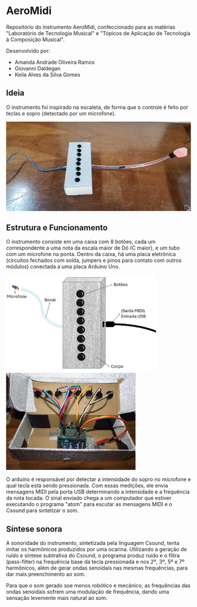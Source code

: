 # AeroMidi
Repositório do instrumento AeroMidi, confeccionado para as matérias "Laboratório de Tecnologia Musical" e "Tópicos de Aplicação de Tecnologia à Composição Musical".

Desenvolvido por:
- Amanda Andrade Oliveira Ramos
- Giovanni Daldegan
- Keila Alves da Silva Gomes

## Ideia
O instrumento foi inspirado na escaleta, de forma que o controle é feito por teclas e sopro (detectado por um microfone).

<img src="galeria/00-AeroMidi.png" width="600">

## Estrutura e Funcionamento
O instrumento consiste em uma caixa com 8 botões, cada um correspondente a uma nota da escala maior de Dó (C maior), e um tubo com um microfone na ponta. Dentro da caixa, há uma placa eletrônica (circuitos fechados com solda, jumpers e pinos para contato com outros módulos) conectada a uma placa Arduino Uno.

<p float="left">
  <img src="/galeria/01-Diagrama.png" height="265"/>
  <img src="/galeria/02-Circuito-completo.JPG" height="265"/>
</p>

O arduino é responsável por detectar a intensidade do sopro no microfone e qual tecla está sendo pressionada. Com essas medições, ele envia mensagens MIDI pela porta USB determinando a intensidade e a frequência da nota tocada. O sinal enviado chega a um computador que estiver executando o programa "atom" para escutar as mensagens MIDI e o Csound para sintetizar o som.

## Síntese sonora
A sonoridade do instrumento, sintetizada pela linguagem Csound, tenta imitar os harmônicos produzidos por uma ocarina. Utilizando a geração de ruído e síntese subtrativa do Csound, o programa produz ruído e o filtra (pass-filter) na frequência base da tecla pressionada e nos 2º, 3º, 5º e 7º harmônicos, além de gerar ondas senoidais nas mesmas frequências, para dar mais preenchimento ao som.

Para que o som gerado soe menos robótico e mecânico, as frequências das ondas senoidais sofrem uma modulação de frequência, dando uma sensação levemente mais natural ao som.
